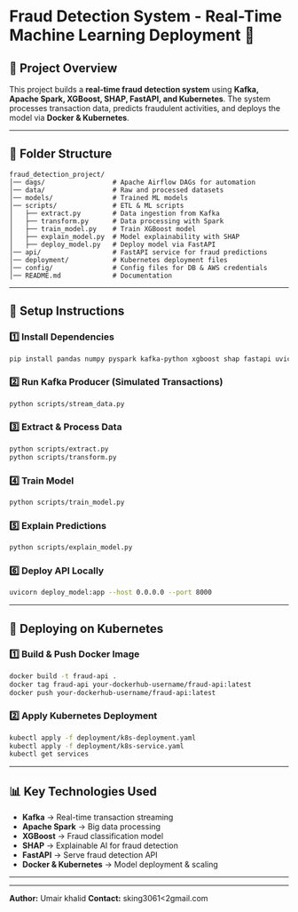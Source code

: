 # Fraud Detection System - Real-Time Machine Learning Deployment 🚀

## 📌 Project Overview
This project builds a **real-time fraud detection system** using **Kafka, Apache Spark, XGBoost, SHAP, FastAPI, and Kubernetes**. The system processes transaction data, predicts fraudulent activities, and deploys the model via **Docker & Kubernetes**.

---

## 📂 Folder Structure
```
fraud_detection_project/
│── dags/                 # Apache Airflow DAGs for automation
│── data/                 # Raw and processed datasets
│── models/               # Trained ML models
│── scripts/              # ETL & ML scripts
│   ├── extract.py        # Data ingestion from Kafka
│   ├── transform.py      # Data processing with Spark
│   ├── train_model.py    # Train XGBoost model
│   ├── explain_model.py  # Model explainability with SHAP
│   ├── deploy_model.py   # Deploy model via FastAPI
│── api/                  # FastAPI service for fraud predictions
│── deployment/           # Kubernetes deployment files
│── config/               # Config files for DB & AWS credentials
│── README.md             # Documentation
```

---

## 🔧 Setup Instructions
### **1️⃣ Install Dependencies**
```bash
pip install pandas numpy pyspark kafka-python xgboost shap fastapi uvicorn boto3
```

### **2️⃣ Run Kafka Producer (Simulated Transactions)**
```bash
python scripts/stream_data.py
```

### **3️⃣ Extract & Process Data**
```bash
python scripts/extract.py
python scripts/transform.py
```

### **4️⃣ Train Model**
```bash
python scripts/train_model.py
```

### **5️⃣ Explain Predictions**
```bash
python scripts/explain_model.py
```

### **6️⃣ Deploy API Locally**
```bash
uvicorn deploy_model:app --host 0.0.0.0 --port 8000
```

---

## 🚀 Deploying on Kubernetes
### **1️⃣ Build & Push Docker Image**
```bash
docker build -t fraud-api .
docker tag fraud-api your-dockerhub-username/fraud-api:latest
docker push your-dockerhub-username/fraud-api:latest
```

### **2️⃣ Apply Kubernetes Deployment**
```bash
kubectl apply -f deployment/k8s-deployment.yaml
kubectl apply -f deployment/k8s-service.yaml
kubectl get services
```

---

## 📊 Key Technologies Used
- **Kafka** → Real-time transaction streaming
- **Apache Spark** → Big data processing
- **XGBoost** → Fraud classification model
- **SHAP** → Explainable AI for fraud detection
- **FastAPI** → Serve fraud detection API
- **Docker & Kubernetes** → Model deployment & scaling

---

 

---

**Author:** Umair khalid
**Contact:** sking3061<2gmail.com
